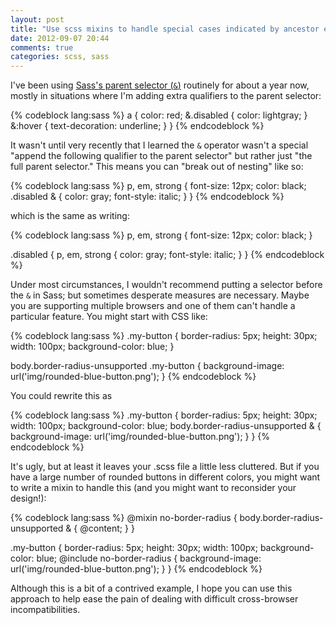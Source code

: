 ```yaml
---
layout: post
title: "Use scss mixins to handle special cases indicated by ancestor elements"
date: 2012-09-07 20:44
comments: true
categories: scss, sass
---
```


I've been using [Sass's parent selector (`&`)](http://sass-lang.com/docs/yardoc/file.SASS_REFERENCE.html#referencing_parent_selectors_) routinely for about a year now, mostly in situations where I'm adding extra qualifiers to the parent selector:

{% codeblock lang:sass %}
a {
  color: red;
  &.disabled {
    color: lightgray;
  }
  &:hover {
    text-decoration: underline;
  }
}
{% endcodeblock  %}

It wasn't until very recently that I learned the `&` operator wasn't a special "append the following qualifier to the parent selector" but rather just "the full parent selector."
This means you can "break out of nesting" like so:

{% codeblock lang:sass %}
p, em, strong {
  font-size: 12px;
  color: black;
  .disabled & {
    color: gray;
    font-style: italic;
  }
}
{% endcodeblock  %}

which is the same as writing:

{% codeblock lang:sass %}
p, em, strong {
  font-size: 12px;
  color: black;
}

.disabled {
  p, em, strong {
    color: gray;
    font-style: italic;
  }
}
{% endcodeblock  %}

Under most circumstances, I wouldn't recommend putting a selector before the `&` in Sass; but sometimes desperate measures are necessary.
Maybe you are supporting multiple browsers and one of them can't handle a particular feature.
You might start with CSS like:

{% codeblock lang:sass %}
.my-button {
  border-radius: 5px;
  height: 30px;
  width: 100px;
  background-color: blue;
}

body.border-radius-unsupported .my-button {
  background-image: url('img/rounded-blue-button.png');
}
{% endcodeblock  %}

You could rewrite this as

{% codeblock lang:sass %}
.my-button {
  border-radius: 5px;
  height: 30px;
  width: 100px;
  background-color: blue;
  body.border-radius-unsupported & {
    background-image: url('img/rounded-blue-button.png');
  }
}
{% endcodeblock  %}

It's ugly, but at least it leaves your .scss file a little less cluttered.
But if you have a large number of rounded buttons in different colors, you might want to write a mixin to handle this (and you might want to reconsider your design!):

{% codeblock lang:sass %}
@mixin no-border-radius {
  body.border-radius-unsupported & {
    @content;
  }
}

.my-button {
  border-radius: 5px;
  height: 30px;
  width: 100px;
  background-color: blue;
  @include no-border-radius {
    background-image: url('img/rounded-blue-button.png');
  }
}
{% endcodeblock %}

Although this is a bit of a contrived example, I hope you can use this approach to help ease the pain of dealing with difficult cross-browser incompatibilities.
